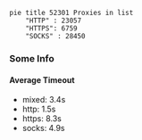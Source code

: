 
```mermaid
pie title 52301 Proxies in list
    "HTTP" : 23057
    "HTTPS": 6759
    "SOCKS" : 28450
```

### Some Info
#### Average Timeout

- mixed: 3.4s
- http: 1.5s
- https: 8.3s
- socks: 4.9s